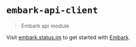 # `embark-api-client`

> Embark api module

Visit [embark.status.im](https://embark.status.im/) to get started with
[Embark](https://github.com/embarklabs/embark).
